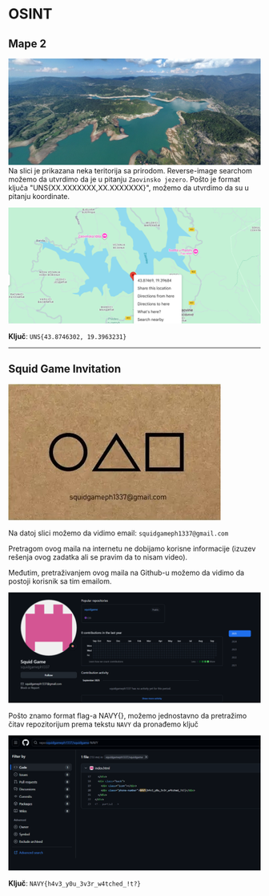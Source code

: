 # OSINT

## Mape 2

![slika sa prirodom](images/image11.jpg)
Na slici je prikazana neka teritorija sa prirodom. Reverse-image searchom možemo da utvrdimo da je u pitanju `Zaovinsko jezero`.
Pošto je format ključa "UNS{XX.XXXXXXX,XX.XXXXXXX}", možemo da utvrdimo da su u pitanju koordinate.

![koordinate](images/image12.png)

**Ključ**: `UNS{43.8746302, 19.3963231}`

---

## Squid Game Invitation

![data slika](images/image21.jpg)

Na datoj slici možemo da vidimo email: `squidgameph1337@gmail.com`

Pretragom ovog maila na internetu ne dobijamo korisne informacije (izuzev rešenja ovog zadatka ali se pravim da to nisam video).

Međutim, pretraživanjem ovog maila na Github-u možemo da vidimo da postoji korisnik sa tim emailom.

![github profil](images/image22.png)

Pošto znamo format flag-a NAVY{}, možemo jednostavno da pretražimo čitav repozitorijum prema tekstu `NAVY` da pronađemo ključ

![resenje](images/image23.png)

**Ključ**: `NAVY{h4v3_y0u_3v3r_w4tched_!t?}`
